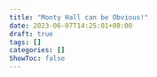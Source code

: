 ```yaml
---
title: "Monty Hall can be Obvious!"
date: 2023-06-07T14:25:01+08:00
draft: true
tags: []
categories: []
ShowToc: false
---
```



